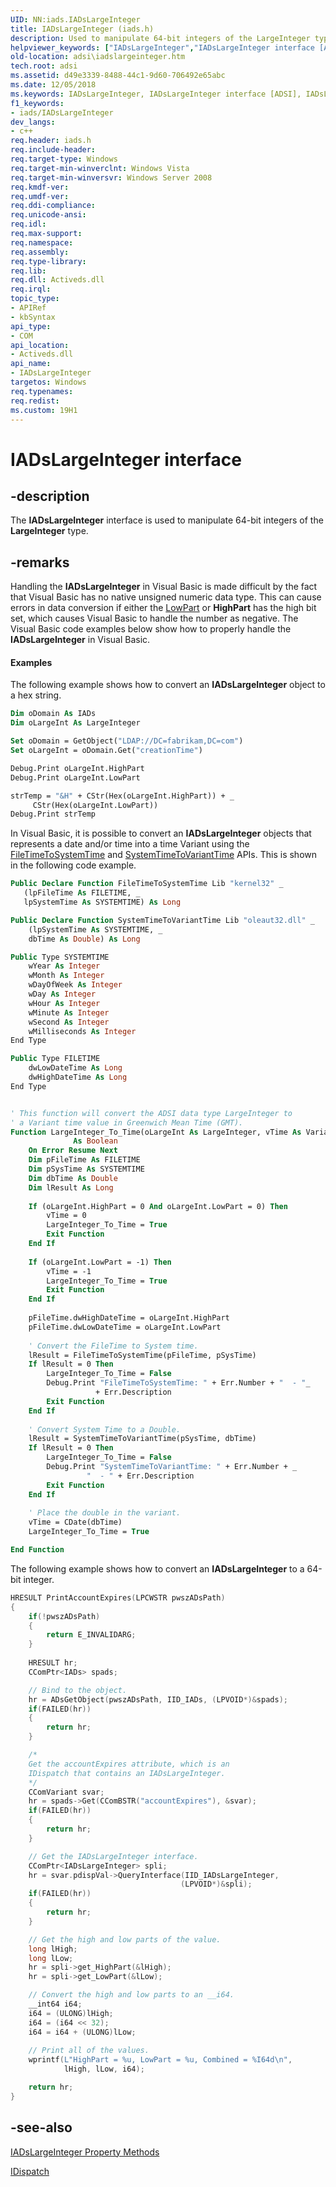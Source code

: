 ```yaml
---
UID: NN:iads.IADsLargeInteger
title: IADsLargeInteger (iads.h)
description: Used to manipulate 64-bit integers of the LargeInteger type.helpviewer_keywords: ["IADsLargeInteger","IADsLargeInteger interface [ADSI]","IADsLargeInteger interface [ADSI]","described","_ds_iadslargeinteger","adsi.iadslargeinteger","iads/IADsLargeInteger"]
old-location: adsi\iadslargeinteger.htm
tech.root: adsi
ms.assetid: d49e3339-8488-44c1-9d60-706492e65abc
ms.date: 12/05/2018
ms.keywords: IADsLargeInteger, IADsLargeInteger interface [ADSI], IADsLargeInteger interface [ADSI],described, _ds_iadslargeinteger, adsi.iadslargeinteger, iads/IADsLargeInteger
f1_keywords:
- iads/IADsLargeInteger
dev_langs:
- c++
req.header: iads.h
req.include-header: 
req.target-type: Windows
req.target-min-winverclnt: Windows Vista
req.target-min-winversvr: Windows Server 2008
req.kmdf-ver: 
req.umdf-ver: 
req.ddi-compliance: 
req.unicode-ansi: 
req.idl: 
req.max-support: 
req.namespace: 
req.assembly: 
req.type-library: 
req.lib: 
req.dll: Activeds.dll
req.irql: 
topic_type:
- APIRef
- kbSyntax
api_type:
- COM
api_location:
- Activeds.dll
api_name:
- IADsLargeInteger
targetos: Windows
req.typenames: 
req.redist: 
ms.custom: 19H1
---
```


# IADsLargeInteger interface


## -description


The <b>IADsLargeInteger</b> interface is used to manipulate 64-bit integers of the <b>LargeInteger</b> type.


## -remarks



Handling the <b>IADsLargeInteger</b> in Visual Basic is made difficult by the fact that Visual Basic has no native unsigned numeric data type. This can cause errors in data conversion if either the <a href="https://docs.microsoft.com/windows/desktop/ADSI/iadslargeinteger-property-methods">LowPart</a> or <b>HighPart</b> has the high bit set, which causes Visual Basic to handle the number as negative. The Visual Basic code examples below show how to properly handle the <b>IADsLargeInteger</b> in Visual Basic.


#### Examples

The following example shows how to convert an <b>IADsLargeInteger</b> object to a hex string.


```vb
Dim oDomain As IADs
Dim oLargeInt As LargeInteger

Set oDomain = GetObject("LDAP://DC=fabrikam,DC=com")
Set oLargeInt = oDomain.Get("creationTime")

Debug.Print oLargeInt.HighPart
Debug.Print oLargeInt.LowPart

strTemp = "&H" + CStr(Hex(oLargeInt.HighPart)) + _
     CStr(Hex(oLargeInt.LowPart))
Debug.Print strTemp
```


In Visual Basic, it is possible to convert an <b>IADsLargeInteger</b> objects that represents a date and/or time into a time Variant using the <a href="https://docs.microsoft.com/windows/desktop/api/timezoneapi/nf-timezoneapi-filetimetosystemtime">FileTimeToSystemTime</a> and <a href="https://docs.microsoft.com/previous-versions/windows/desktop/api/oleauto/nf-oleauto-systemtimetovarianttime">SystemTimeToVariantTime</a> APIs. This is shown in the following code example.


```vb
Public Declare Function FileTimeToSystemTime Lib "kernel32" _
   (lpFileTime As FILETIME, _
   lpSystemTime As SYSTEMTIME) As Long

Public Declare Function SystemTimeToVariantTime Lib "oleaut32.dll" _
    (lpSystemTime As SYSTEMTIME, _
    dbTime As Double) As Long

Public Type SYSTEMTIME
    wYear As Integer
    wMonth As Integer
    wDayOfWeek As Integer
    wDay As Integer
    wHour As Integer
    wMinute As Integer
    wSecond As Integer
    wMilliseconds As Integer
End Type

Public Type FILETIME
    dwLowDateTime As Long
    dwHighDateTime As Long
End Type


' This function will convert the ADSI data type LargeInteger to
' a Variant time value in Greenwich Mean Time (GMT).
Function LargeInteger_To_Time(oLargeInt As LargeInteger, vTime As Variant)_
              As Boolean
    On Error Resume Next
    Dim pFileTime As FILETIME
    Dim pSysTime As SYSTEMTIME
    Dim dbTime As Double
    Dim lResult As Long
    
    If (oLargeInt.HighPart = 0 And oLargeInt.LowPart = 0) Then
        vTime = 0
        LargeInteger_To_Time = True
        Exit Function
    End If
    
    If (oLargeInt.LowPart = -1) Then
        vTime = -1
        LargeInteger_To_Time = True
        Exit Function
    End If
    
    pFileTime.dwHighDateTime = oLargeInt.HighPart
    pFileTime.dwLowDateTime = oLargeInt.LowPart
    
    ' Convert the FileTime to System time.
    lResult = FileTimeToSystemTime(pFileTime, pSysTime)
    If lResult = 0 Then
        LargeInteger_To_Time = False
        Debug.Print "FileTimeToSystemTime: " + Err.Number + "  - "_
                   + Err.Description
        Exit Function
    End If
    
    ' Convert System Time to a Double.
    lResult = SystemTimeToVariantTime(pSysTime, dbTime)
    If lResult = 0 Then
        LargeInteger_To_Time = False
        Debug.Print "SystemTimeToVariantTime: " + Err.Number + _
                 "  - " + Err.Description
        Exit Function
    End If
    
    ' Place the double in the variant.
    vTime = CDate(dbTime)
    LargeInteger_To_Time = True

End Function
```


The following example shows how to convert an <b>IADsLargeInteger</b> to a 64-bit integer.


```cpp
HRESULT PrintAccountExpires(LPCWSTR pwszADsPath)
{
    if(!pwszADsPath)
    {
        return E_INVALIDARG;
    }
    
    HRESULT hr;
    CComPtr<IADs> spads;

    // Bind to the object.
    hr = ADsGetObject(pwszADsPath, IID_IADs, (LPVOID*)&spads);
    if(FAILED(hr))
    {
        return hr;
    }

    /*
    Get the accountExpires attribute, which is an
    IDispatch that contains an IADsLargeInteger.
    */
    CComVariant svar;
    hr = spads->Get(CComBSTR("accountExpires"), &svar);
    if(FAILED(hr))
    {
        return hr;
    }

    // Get the IADsLargeInteger interface.
    CComPtr<IADsLargeInteger> spli;
    hr = svar.pdispVal->QueryInterface(IID_IADsLargeInteger, 
                                      (LPVOID*)&spli);
    if(FAILED(hr))
    {
        return hr;
    }

    // Get the high and low parts of the value.
    long lHigh;
    long lLow;
    hr = spli->get_HighPart(&lHigh);
    hr = spli->get_LowPart(&lLow);

    // Convert the high and low parts to an __i64.
    __int64 i64;
    i64 = (ULONG)lHigh;
    i64 = (i64 << 32);
    i64 = i64 + (ULONG)lLow;
    
    // Print all of the values.
    wprintf(L"HighPart = %u, LowPart = %u, Combined = %I64d\n", 
            lHigh, lLow, i64);

    return hr;
}
```





## -see-also




<a href="https://docs.microsoft.com/windows/desktop/ADSI/iadslargeinteger-property-methods">IADsLargeInteger Property Methods</a>



<a href="https://docs.microsoft.com/previous-versions/windows/desktop/api/oaidl/nn-oaidl-idispatch">IDispatch</a>
 

 

